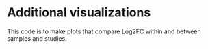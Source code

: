 # Additional visualizations
This code is to make plots that compare Log2FC within and between samples and studies.
